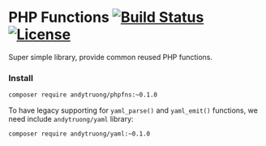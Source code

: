 PHP Functions [![Build Status](https://travis-ci.org/andytruong/phpfns.svg?branch=v0.1)](https://travis-ci.org/andytruong/phpfns) [![License](https://poser.pugx.org/andytruong/phpfns/license.png)](https://packagist.org/packages/andytruong/phpfns)
====

Super simple library, provide common reused PHP functions.

### Install

```bash
composer require andytruong/phpfns:~0.1.0
```

To have legacy supporting for `yaml_parse()` and `yaml_emit()` functions, we need include `andytruong/yaml` library:

```bash
composer require andytruong/yaml:~0.1.0
```
